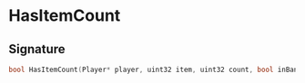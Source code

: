 # HasItemCount

## Signature

```cpp
bool HasItemCount(Player* player, uint32 item, uint32 count, bool inBankAlso)
```
